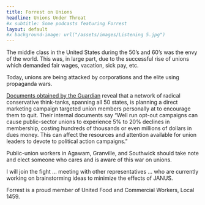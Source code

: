 ```yaml
---
title: Forrest on Unions
headline: Unions Under Threat
#x subtitle: Some podcasts featuring Forrest
layout: default
#x background-image: url("/assets/images/Listening 5.jpg")
---
```

The middle class in the United States during the 50’s and 60’s was the envy of the world.  This was, in large part, due to the successful rise of unions which demanded fair wages, vacation, sick pay, etc.

Today, unions are being attacked by corporations and the elite using propaganda wars.

<a href="https://www.theguardian.com/us-news/2018/may/15/rightwing-thinktanks-secret-plot-against-unions">Documents obtained by the Guardian</a> reveal that a network of radical conservative think-tanks, spanning all 50 states, is planning a direct marketing campaign targeted union members personally at to encourage them to quit.
Their internal documents say “Well run opt-out campaigns can cause public-sector unions to experience 5% to 20% declines in membership, costing hundreds of thousands or even millions of dollars in dues money. This can affect the resources and attention available for union leaders to devote to political action campaigns.”

Public-union workers in Agawam, Granville, and Southwick should take note and elect someone who cares and is aware of this war on unions.

I will join the fight … meeting with other representatives … who are currently working on brainstorming ideas to minimize the effects of JANUS.

Forrest is a proud member of United Food and Commercial Workers, Local 1459.
